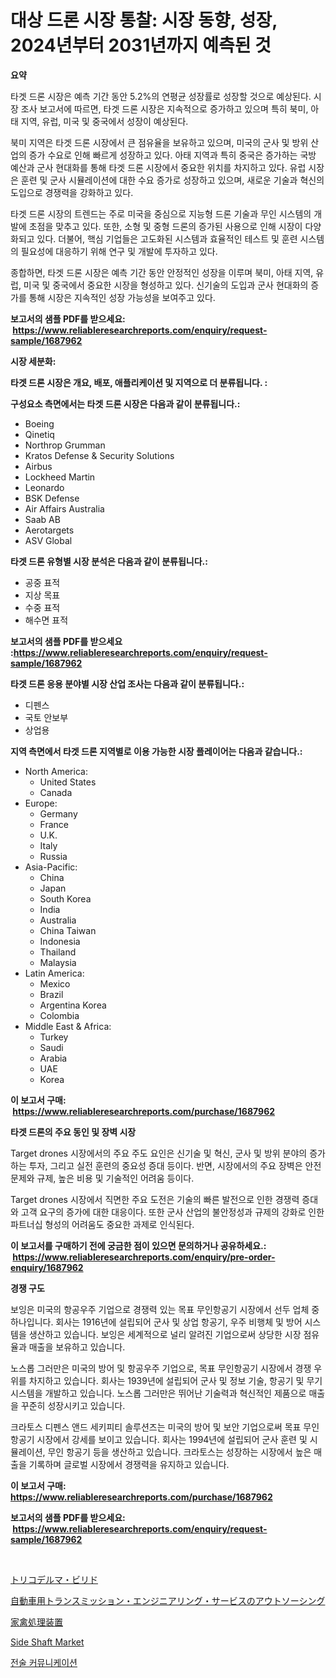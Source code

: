 <p><h1>대상 드론 시장 통찰: 시장 동향, 성장, 2024년부터 2031년까지 예측된 것</h1></p><p><strong>요약</strong></p>
<p><p>타겟 드론 시장은 예측 기간 동안 5.2%의 연평균 성장률로 성장할 것으로 예상된다. 시장 조사 보고서에 따르면, 타겟 드론 시장은 지속적으로 증가하고 있으며 특히 북미, 아태 지역, 유럽, 미국 및 중국에서 성장이 예상된다.</p><p>북미 지역은 타겟 드론 시장에서 큰 점유율을 보유하고 있으며, 미국의 군사 및 방위 산업의 증가 수요로 인해 빠르게 성장하고 있다. 아태 지역과 특히 중국은 증가하는 국방 예산과 군사 현대화를 통해 타겟 드론 시장에서 중요한 위치를 차지하고 있다. 유럽 시장은 훈련 및 군사 시뮬레이션에 대한 수요 증가로 성장하고 있으며, 새로운 기술과 혁신의 도입으로 경쟁력을 강화하고 있다.</p><p>타겟 드론 시장의 트렌드는 주로 미국을 중심으로 지능형 드론 기술과 무인 시스템의 개발에 초점을 맞추고 있다. 또한, 소형 및 중형 드론의 증가된 사용으로 인해 시장이 다양화되고 있다. 더불어, 핵심 기업들은 고도화된 시스템과 효율적인 테스트 및 훈련 시스템의 필요성에 대응하기 위해 연구 및 개발에 투자하고 있다.</p><p>종합하면, 타겟 드론 시장은 예측 기간 동안 안정적인 성장을 이루며 북미, 아태 지역, 유럽, 미국 및 중국에서 중요한 시장을 형성하고 있다. 신기술의 도입과 군사 현대화의 증가를 통해 시장은 지속적인 성장 가능성을 보여주고 있다.</p></p>
<p><strong>보고서의 샘플 PDF를 받으세요: &nbsp;<a href="https://www.reliableresearchreports.com/enquiry/request-sample/1687962">https://www.reliableresearchreports.com/enquiry/request-sample/1687962</a></strong></p>
<p><strong>시장 세분화:</strong></p>
<p><strong> 타겟 드론 시장은 개요, 배포, 애플리케이션 및 지역으로 더 분류됩니다. :</strong></p>
<p><strong>구성요소 측면에서는 타겟 드론 시장은 다음과 같이 분류됩니다.:</strong></p>
<p><ul><li>Boeing</li><li>Qinetiq</li><li>Northrop Grumman</li><li>Kratos Defense & Security Solutions</li><li>Airbus</li><li>Lockheed Martin</li><li>Leonardo</li><li>BSK Defense</li><li>Air Affairs Australia</li><li>Saab AB</li><li>Aerotargets</li><li>ASV Global</li></ul></p>
<p><strong> 타겟 드론 유형별 시장 분석은 다음과 같이 분류됩니다.:</strong></p>
<p><ul><li>공중 표적</li><li>지상 목표</li><li>수중 표적</li><li>해수면 표적</li></ul></p>
<p><strong>보고서의 샘플 PDF를 받으세요 :<a href="https://www.reliableresearchreports.com/enquiry/request-sample/1687962">https://www.reliableresearchreports.com/enquiry/request-sample/1687962</a></strong></p>
<p><strong> 타겟 드론 응용 분야별 시장 산업 조사는 다음과 같이 분류됩니다.:</strong></p>
<p><ul><li>디펜스</li><li>국토 안보부</li><li>상업용</li></ul></p>
<p><strong>지역 측면에서 타겟 드론 지역별로 이용 가능한 시장 플레이어는 다음과 같습니다.:</strong></p>
<p><ul>
    <li>
        North America:
        <ul>
            <li>United States</li>
            <li>Canada</li>
        </ul>
    </li>
    <li>
        Europe:
        <ul>
            <li>Germany</li>
            <li>France</li>
            <li>U.K.</li>
            <li>Italy</li>
            <li>Russia</li>
        </ul>
    </li>
    <li>
        Asia-Pacific:
        <ul>
            <li>China</li>
            <li>Japan</li>
            <li>South Korea</li>
            <li>India</li>
            <li>Australia</li>
            <li>China Taiwan</li>
            <li>Indonesia</li>
            <li>Thailand</li>
            <li>Malaysia</li>
        </ul>
    </li>
    <li>
        Latin America:
        <ul>
            <li>Mexico</li>
            <li>Brazil</li>
            <li>Argentina Korea</li>
            <li>Colombia</li>
        </ul>
    </li>
    <li>
        Middle East & Africa:
        <ul>
            <li>Turkey</li>
            <li>Saudi</li>
            <li>Arabia</li>
            <li>UAE</li>
            <li>Korea</li>
        </ul>
    </li>
    </ul></p>
<p><strong>이 보고서 구매: &nbsp;<a href="https://www.reliableresearchreports.com/purchase/1687962">https://www.reliableresearchreports.com/purchase/1687962</a></strong></p>
<p><strong>타겟 드론의 주요 동인 및 장벽 시장</strong></p>
<p><p>Target drones 시장에서의 주요 주도 요인은 신기술 및 혁신, 군사 및 방위 분야의 증가하는 투자, 그리고 실전 훈련의 중요성 증대 등이다. 반면, 시장에서의 주요 장벽은 안전 문제와 규제, 높은 비용 및 기술적인 어려움 등이다.</p><p>Target drones 시장에서 직면한 주요 도전은 기술의 빠른 발전으로 인한 경쟁력 증대와 고객 요구의 증가에 대한 대응이다. 또한 군사 산업의 불안정성과 규제의 강화로 인한 파트너십 형성의 어려움도 중요한 과제로 인식된다.</p></p>
<p><strong>이 보고서를 구매하기 전에 궁금한 점이 있으면 문의하거나 공유하세요.: &nbsp;<a href="https://www.reliableresearchreports.com/enquiry/pre-order-enquiry/1687962">https://www.reliableresearchreports.com/enquiry/pre-order-enquiry/1687962</a></strong></p>
<p><strong>경쟁 구도</strong></p>
<p><p>보잉은 미국의 항공우주 기업으로 경쟁력 있는 목표 무인항공기 시장에서 선두 업체 중 하나입니다. 회사는 1916년에 설립되어 군사 및 상업 항공기, 우주 비행체 및 방어 시스템을 생산하고 있습니다. 보잉은 세계적으로 널리 알려진 기업으로써 상당한 시장 점유율과 매출을 보유하고 있습니다.</p><p>노스롭 그러만은 미국의 방어 및 항공우주 기업으로, 목표 무인항공기 시장에서 경쟁 우위를 차지하고 있습니다. 회사는 1939년에 설립되어 군사 및 정보 기술, 항공기 및 무기 시스템을 개발하고 있습니다. 노스롭 그러만은 뛰어난 기술력과 혁신적인 제품으로 매출을 꾸준히 성장시키고 있습니다.</p><p>크라토스 디펜스 앤드 세키피티 솔루션즈는 미국의 방어 및 보안 기업으로써 목표 무인항공기 시장에서 강세를 보이고 있습니다. 회사는 1994년에 설립되어 군사 훈련 및 시뮬레이션, 무인 항공기 등을 생산하고 있습니다. 크라토스는 성장하는 시장에서 높은 매출을 기록하며 글로벌 시장에서 경쟁력을 유지하고 있습니다.</p></p>
<p><strong>이 보고서 구매: &nbsp; <a href="https://www.reliableresearchreports.com/purchase/1687962">https://www.reliableresearchreports.com/purchase/1687962</a></strong></p>
<p><strong>보고서의 샘플 PDF를 받으세요: &nbsp;<a href="https://www.reliableresearchreports.com/enquiry/request-sample/1687962">https://www.reliableresearchreports.com/enquiry/request-sample/1687962</a></strong><strong></strong></p>
<p>&nbsp;</p>
<p><p><a href="https://github.com/joaejkdzgyljvo6/Market-Research-Report-List-1/blob/main/46951059312.md">トリコデルマ・ビリド</a></p><p><a href="https://github.com/NashBeahan2023/Market-Research-Report-List-1/blob/main/18439779313.md">自動車用トランスミッション・エンジニアリング・サービスのアウトソーシング</a></p><p><a href="https://medium.com/@lillianamurazik2023/%E5%AE%B6%E7%A6%BD%E5%87%A6%E7%90%86%E6%A9%9F%E5%99%A8%E5%B8%82%E5%A0%B4%E3%81%AE%E5%88%86%E6%9E%90%E3%81%A82024%E5%B9%B4%E3%81%8B%E3%82%892031%E5%B9%B4%E3%81%BE%E3%81%A7%E3%81%AE%E6%9C%9F%E9%96%93%E3%81%AE%E3%82%B5%E3%82%A4%E3%82%BA%E4%BA%88%E6%B8%AC-e6e51520b94f">家禽処理装置</a></p><p><a href="https://issuu.com/reportprime-2/docs/side-shaft-market-size-2030.pptx">Side Shaft Market</a></p><p><a href="https://github.com/vsap75a286l/Market-Research-Report-List-1/blob/main/78406418496.md">전술 커뮤니케이션</a></p></p>